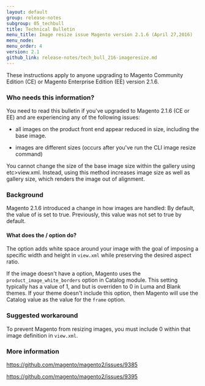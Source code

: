 ```yaml
---
layout: default 
group: release-notes
subgroup: 05_techbull
title: Technical Bulletin
menu_title: Image resize issue Magento version 2.1.6 (April 27,2016)
menu_node: 
menu_order: 4
version: 2.1
github_link: release-notes/tech_bull_216-imageresize.md
---
```


These instructions apply to anyone upgrading to Magento Community Edition (CE) or Magento Enterprise Edition (EE) version 2.1.6.

### Who needs this information?
You need to read this bulletin if you've upgraded to Magento 2.1.6 (CE or EE) and are experiencing any of the following issues: 

* all images on the product front end appear reduced in size, including the base image. 

* images are different sizes (occurs after you've run the CLI image resize command)

You cannot change the size of the base image size within the gallery using etc>view.xml. Instead, using this method increases image size as well as gallery size, which renders the image out of alignment.


### Background

Magento 2.1.6 introduced a change in how images are handled: By default, the value of  <frame></frame> is set to true. Previously, this value was not set to true by default. 

#### What does the <frame>/<frame> option do?

The <frame></frame> option adds white space around your image with the goal of imposing a specific width and height in `view.xml` while preserving the desired aspect ratio. 


If the image doesn't have a <frame> option,  Magento uses the `product_image_white_borders` option in Catalog module. This setting typically has a value of 1,  and but is overriden to 0 in Luma and Blank themes. If your theme doesn't include this option, then Magento will use the Catalog value  as the value for the `frame` option.


### Suggested workaround 

To prevent Magento from resizing images, you must include <frame>0</frame> within that image definition in `view.xml`. 



### More information

https://github.com/magento/magento2/issues/9385

https://github.com/magento/magento2/issues/9395










